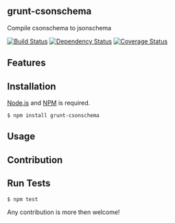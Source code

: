 ## grunt-csonschema

Compile csonschema to jsonschema

[![Build Status](http://img.shields.io/travis/cybertk/grunt-csonschema.svg?style=flat)](https://travis-ci.org/cybertk/grunt-csonschema)
[![Dependency Status](https://david-dm.org/cybertk/grunt-csonschema.png)](https://david-dm.org/cybertk/grunt-csonschema)
[![Coverage Status](https://coveralls.io/repos/cybertk/grunt-csonschema/badge.png?branch=master)](https://coveralls.io/r/cybertk/grunt-csonschema?branch=master)

## Features


## Installation

[Node.js][] and [NPM][] is required.

    $ npm install grunt-csonschema

[Node.js]: https://npmjs.org/
[NPM]: https://npmjs.org/

## Usage

## Contribution

## Run Tests

    $ npm test

Any contribution is more then welcome!
